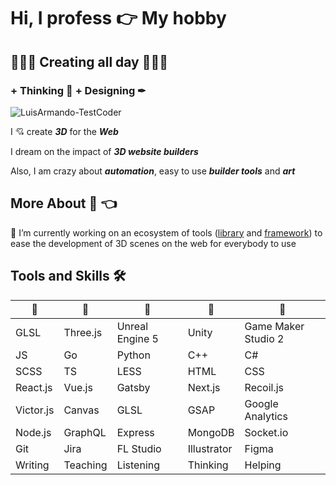 # Hi, I profess 👉 My hobby
## 🎇🎇🎇 Creating all day 🎇🎇🎇
### + Thinking 🧠 + Designing ✒
![LuisArmando-TestCoder](https://luisarmando-testcoder.github.io/keeper/sprites/Screenshot_9.png)

I 💘 create ***3D*** for the ***Web***

I dream on the impact of ***3D website builders***

Also, I am crazy about ***automation***, easy to use ***builder tools*** and ***art***

## More About 🧔 👈

🔭 I’m currently working on an ecosystem of tools ([library](https://www.npmjs.com/package/scene-preset) and [framework](https://github.com/LuisArmando-TestCoder/three-nextjs)) to ease the development of 3D scenes on the web for everybody to use

## Tools and Skills 🛠
| 🍓 | 🍍 | 🍉 | 🍊 | 🥝 |
|---|---|---|---|---|
| GLSL | Three.js | Unreal Engine 5 | Unity | Game Maker Studio 2 |
| JS | Go | Python | C++ | C# |
| SCSS | TS | LESS | HTML | CSS |
| React.js | Vue.js | Gatsby | Next.js | Recoil.js |
| Victor.js | Canvas | GLSL | GSAP | Google Analytics |
| Node.js | GraphQL | Express | MongoDB | Socket.io |
| Git | Jira | FL Studio | Illustrator | Figma |
| Writing | Teaching | Listening | Thinking | Helping |
